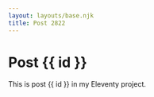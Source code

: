```yaml
---
layout: layouts/base.njk
title: Post 2822
---
```


# Post {{ id }}

This is post {{ id }} in my Eleventy project.
